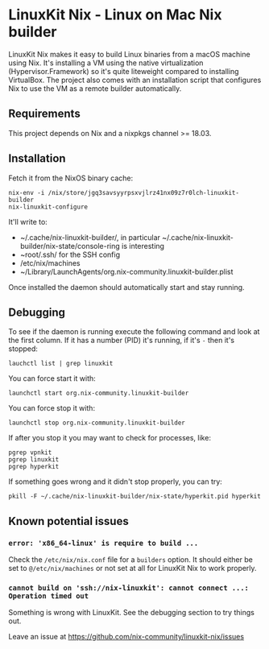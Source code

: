 # LinuxKit Nix - Linux on Mac Nix builder

LinuxKit Nix makes it easy to build Linux binaries from a macOS machine using
Nix. It's installing a VM using the native virtualization
(Hypervisor.Framework) so it's quite liteweight compared to installing
VirtualBox. The project also comes with an installation script that configures
Nix to use the VM as a remote builder automatically.

## Requirements

This project depends on Nix and a nixpkgs channel >= 18.03.

## Installation

Fetch it from the NixOS binary cache:

    nix-env -i /nix/store/jgq3savsyyrpsxvjlrz41nx09z7r0lch-linuxkit-builder
    nix-linuxkit-configure
    
It'll write to:

 - ~/.cache/nix-linuxkit-builder/, in particular
   ~/.cache/nix-linuxkit-builder/nix-state/console-ring is interesting
 - ~root/.ssh/ for the SSH config
 - /etc/nix/machines
 - ~/Library/LaunchAgents/org.nix-community.linuxkit-builder.plist

Once installed the daemon should automatically start and stay running.

## Debugging

To see if the daemon is running execute the following command and look at the
first column. If it has a number (PID) it's running, if it's `-` then it's
stopped:

    lauchctl list | grep linuxkit

You can force start it with:

    launchctl start org.nix-community.linuxkit-builder

You can force stop it with:

    launchctl stop org.nix-community.linuxkit-builder

If after you stop it you may want to check for processes, like:

    pgrep vpnkit
    pgrep linuxkit
    pgrep hyperkit

If something goes wrong and it didn't stop properly, you can try:

    pkill -F ~/.cache/nix-linuxkit-builder/nix-state/hyperkit.pid hyperkit

## Known potential issues

### `error: 'x86_64-linux' is require to build ...`

Check the `/etc/nix/nix.conf` file for a `builders` option. It should either
be set to `@/etc/nix/machines` or not set at all for LinuxKit Nix to work
properly.

### `cannot build on 'ssh://nix-linuxkit': cannot connect ...: Operation timed out`

Something is wrong with LinuxKit. See the debugging section to try things out.

Leave an issue at https://github.com/nix-community/linuxkit-nix/issues
